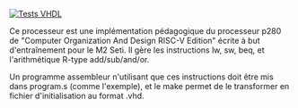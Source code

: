 [![Tests VHDL](https://github.com/arnaud-feldmann/riscv_patterson_vhdl/actions/workflows/makefile.yml/badge.svg)](https://github.com/arnaud-feldmann/riscv_patterson_vhdl/actions/workflows/makefile.yml)
    
Ce processeur est une implémentation pédagogique du processeur p280 de "Computer Organization And Design RISC-V Edition" écrite à but d'entraînement pour le M2 Seti. Il gère les instructions lw, sw, beq, et l'arithmétique R-type add/sub/and/or.

Un programme assembleur n'utilisant que ces instructions doit être mis dans program.s (comme l'exemple), et le make permet de le transformer en fichier d'initialisation au format .vhd.
